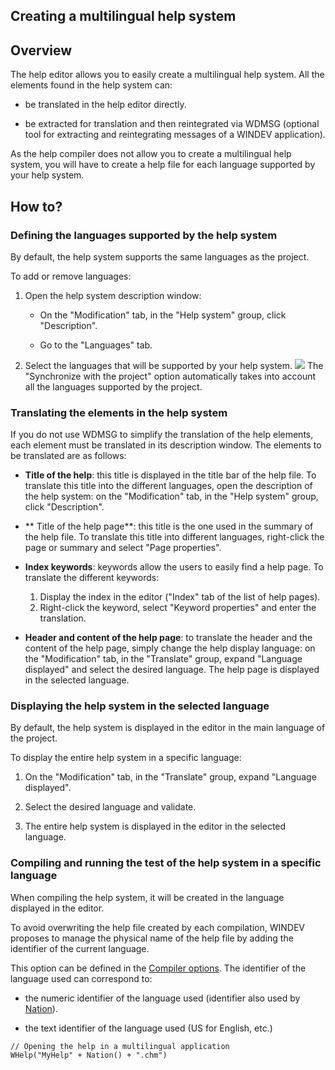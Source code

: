 


## Creating a multilingual help system
			



<a name="NOTE1"></a>
<a name="NOTE1_1"></a>


## Overview
<a name="overview_ELTTEXTE000185"></a>
The help editor allows you to easily create a multilingual help system. All the elements found in the help system can:

- be translated in the help editor directly.

- be extracted for translation and then reintegrated via WDMSG (optional tool for extracting and reintegrating messages of a WINDEV application).




As the help compiler does not allow you to create a multilingual help system, you will have to create a help file for each language supported by your help system.

<a name="NOTE2"></a>
<a name="NOTE2_1"></a>


## How to?
<a name="how_ELTTEXTE000209"></a>


### Defining the languages supported by the help system
<a name="defining_the_languages_supported_the_help_system_ELTPARAGRAPHE000023"></a>

By default, the help system supports the same languages as the project. 

To add or remove languages:

1. Open the help system description window: 

	- On the "Modification" tab, in the "Help system" group, click "Description". 

	- Go to the "Languages" tab.




2. Select the languages that will be supported by your help system. 
![](https://doc.pcsoft.fr/en-US/images/image.awp?langid=3&name=aide_compilation%20-%20HC%20N%B0002.gif&type=thumb)
The "Synchronize with the project" option automatically takes into account all the languages supported by the project.



<a name="NOTE2_2"></a>


### Translating the elements in the help system
<a name="translating_the_elements_the_help_system_ELTPARAGRAPHE000056"></a>

If you do not use WDMSG to simplify the translation of the help elements, each element must be translated in its description window. The elements to be translated are as follows:

- **Title of the help**: this title is displayed in the title bar of the help file. To translate this title into the different languages, open the description of the help system: on the "Modification" tab, in the "Help system" group, click "Description".

- ** Title of the help page**: this title is the one used in the summary of the help file. To translate this title into different languages, right-click the page or summary and select "Page properties".

- **Index keywords**: keywords allow the users to easily find a help page. To translate the different keywords:
	1. Display the index in the editor ("Index" tab of the list of help pages).
	2. Right-click the keyword, select "Keyword properties" and enter the translation.

- **Header and content of the help page**: to translate the header and the content of the help page, simply change the help display language: on the "Modification" tab, in the "Translate" group, expand "Language displayed" and select the desired language. The help page is displayed in the selected language.



<a name="NOTE2_3"></a>


### Displaying the help system in the selected language
<a name="displaying_the_help_system_the_selected_language_ELTPARAGRAPHE000096"></a>

By default, the help system is displayed in the editor in the main language of the project.

To display the entire help system in a specific language:

1. On the "Modification" tab, in the "Translate" group, expand "Language displayed".

2. Select the desired language and validate.

3. The entire help system is displayed in the editor in the selected language.



<a name="NOTE2_4"></a>


### Compiling and running the test of the help system in a specific language
<a name="compiling_and_running_the_test_the_help_system_specific_language_ELTPARAGRAPHE000121"></a>

When compiling the help system, it will be created in the language displayed in the editor.

To avoid overwriting the help file created by each compilation, WINDEV proposes to manage the physical name of the help file by adding the identifier of the current language.

This option can be defined in the [Compiler options](../Editeurs/2010015.md). The identifier of the language used can correspond to:

- the numeric identifier of the language used (identifier also used by [Nation](../WDLang1/3054014.md)).

- the text identifier of the language used (US for English, etc.)





```wl
// Opening the help in a multilingual application
WHelp("MyHelp" + Nation() + ".chm")
```



